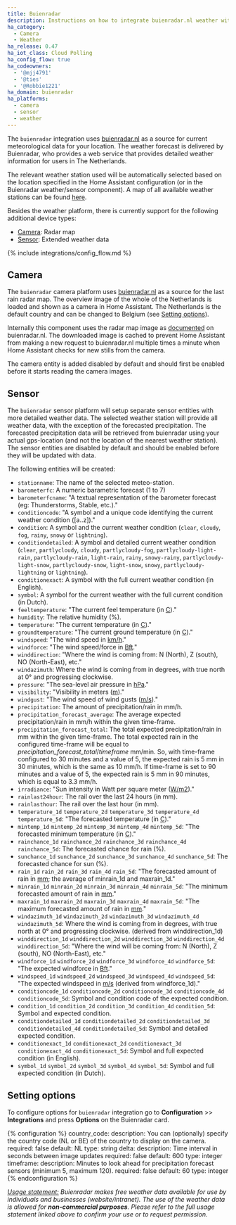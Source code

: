 ```yaml
---
title: Buienradar
description: Instructions on how to integrate buienradar.nl weather within Home Assistant.
ha_category:
  - Camera
  - Weather
ha_release: 0.47
ha_iot_class: Cloud Polling
ha_config_flow: true
ha_codeowners:
  - '@mjj4791'
  - '@ties'
  - '@Robbie1221'
ha_domain: buienradar
ha_platforms:
  - camera
  - sensor
  - weather
---
```


The `buienradar` integration uses [buienradar.nl](https://buienradar.nl/) as a source for current meteorological data for your location. The weather forecast is delivered by Buienradar, who provides a web service that provides detailed weather information for users in The Netherlands.

The relevant weather station used will be automatically selected based on the location specified in the Home Assistant configuration (or in the Buienradar weather/sensor component).  A map of all available weather stations can be found [here](https://www.google.com/maps/d/embed?mid=1NivHkTGQUOs0dwQTnTMZi8Uatj0).

Besides the weather platform, there is currently support for the following additional device types:

- [Camera](#camera): Radar map
- [Sensor](#sensor): Extended weather data

{% include integrations/config_flow.md %}

## Camera

The `buienradar` camera platform uses [buienradar.nl](https://buienradar.nl/) as a source for the last rain radar map. The overview image of the whole of the Netherlands is loaded and shown as a camera in Home Assistant. The Netherlands is the default country and can be changed to Belgium (see [Setting options](#setting-options)).

Internally this component uses the radar map image as [documented](https://www.buienradar.nl/overbuienradar/gratis-weerdata) on buienradar.nl.
The downloaded image is cached to prevent Home Assistant from making a new request to buienradar.nl multiple times a minute when Home Assistant checks for new stills from the camera.

The camera entity is added disabled by default and should first be enabled before it starts reading the camera images.

## Sensor

The `buienradar` sensor platform will setup separate sensor entities with more detailed weather data. The selected weather station will provide all weather data, with the exception of the forecasted precipitation. The forecasted precipitation data will be retrieved from buienradar using your actual gps-location (and not the location of the nearest weather station). The sensor entities are disabled by default and should be enabled before they will be updated with data.

The following entities will be created:

- `stationname`: The name of the selected meteo-station.
- `barometerfc`: A numeric barametric forecast (1 to 7)
- `barometerfcname`: "A textual representation of the barometer forecast (eg: Thunderstorms, Stable, etc.)."
- `conditioncode`: "A symbol and a unique code identifying the current weather condition ([a..z])."
- `condition`: A symbol and the current weather condition (`clear`, `cloudy`, `fog`, `rainy`, `snowy` or `lightning`).
- `conditiondetailed`: A symbol and detailed current weather condition (`clear`, `partlycloudy`, `cloudy`, `partlycloudy-fog`, `partlycloudy-light-rain`, `partlycloudy-rain`, `light-rain`, `rainy`, `snowy-rainy`, `partlycloudy-light-snow`, `partlycloudy-snow`, `light-snow`, `snowy`, `partlycloudy-lightning` or `lightning`).
- `conditionexact`: A symbol with the full current weather condition (in English).
- `symbol`: A symbol for the current weather with the full current condition (in Dutch).
- `feeltemperature`: "The current feel temperature (in [C](https://en.wikipedia.org/wiki/Celsius))."
- `humidity`: The relative humidity (%).
- `temperature`: "The current temperature (in [C](https://en.wikipedia.org/wiki/Celsius))."
- `groundtemperature`: "The current ground temperature (in [C](https://en.wikipedia.org/wiki/Celsius))."
- `windspeed`: "The wind speed in [km/h](https://en.wikipedia.org/wiki/Kilometres_per_hour)."
- `windforce`: "The wind speed/force in [Bft](https://en.wikipedia.org/wiki/Beaufort_scale)."
- `winddirection`: "Where the wind is coming from: N (North), Z (south), NO (North-East), etc."
- `windazimuth`: Where the wind is coming from in degrees, with true north at 0° and progressing clockwise.
- `pressure`: "The sea-level air pressure in [hPa](https://en.wikipedia.org/wiki/Hectopascal)."
- `visibility`: "Visibility in meters ([m](https://en.wikipedia.org/wiki/Metre))."
- `windgust`: "The wind speed of wind gusts ([m/s](https://en.wikipedia.org/wiki/M/s))."
- `precipitation`: The amount of precipitation/rain in mm/h.
- `precipitation_forecast_average`: The average expected precipitation/rain in mm/h within the given time-frame.
- `precipitation_forecast_total`: The total expected precipitation/rain in mm within the given time-frame. The total expected rain in the configured time-frame will be equal to _precipitation_forecast_total_/_timeframe_ mm/min. So, with time-frame configured to 30 minutes and a value of 5, the expected rain is 5 mm in 30 minutes, which is the same as 10 mm/h. If time-frame is set to 90 minutes and a value of 5, the expected rain is 5 mm in 90 minutes, which is equal to 3.3 mm/h.
- `irradiance`: "Sun intensity in Watt per square meter ([W/m2](https://en.wikipedia.org/wiki/W/m2))."
- `rainlast24hour`: The rail over the last 24 hours (in mm).
- `rainlasthour`: The rail over the last hour (in mm). 
- `temperature_1d` `temperature_2d` `temperature_3d` `temperature_4d` `temperature_5d`: "The forecasted temperature (in [C](https://en.wikipedia.org/wiki/Celsius))."
- `mintemp_1d` `mintemp_2d` `mintemp_3d` `mintemp_4d` `mintemp_5d`: "The forecasted minimum temperature (in [C](https://en.wikipedia.org/wiki/Celsius))."
- `rainchance_1d` `rainchance_2d` `rainchance_3d` `rainchance_4d` `rainchance_5d`: The forecasted chance for rain (%).
- `sunchance_1d` `sunchance_2d` `sunchance_3d` `sunchance_4d` `sunchance_5d`: The forecasted chance for sun (%).
- `rain_1d` `rain_2d` `rain_3d` `rain_4d` `rain_5d`: "The forecasted amount of rain in [mm](https://en.wikipedia.org/wiki/Millimetre); the average of minrain_1d and maxrain_1d."
- `minrain_1d` `minrain_2d` `minrain_3d` `minrain_4d` `minrain_5d`: "The minimum forecasted amount of rain in [mm](https://en.wikipedia.org/wiki/Millimetre)."
- `maxrain_1d` `maxrain_2d` `maxrain_3d` `maxrain_4d` `maxrain_5d`: "The maximum forecasted amount of rain in [mm](https://en.wikipedia.org/wiki/Millimetre)."
- `windazimuth_1d` `windazimuth_2d` `windazimuth_3d` `windazimuth_4d` `windazimuth_5d`: Where the wind is coming from in degrees, with true north at 0° and progressing clockwise. (derived from winddirection_1d)
- `winddirection_1d` `winddirection_2d` `winddirection_3d` `winddirection_4d` `winddirection_5d`: "Where the wind will be coming from: N (North), Z (south), NO (North-East), etc."
- `windforce_1d` `windforce_2d` `windforce_3d` `windforce_4d` `windforce_5d`: "The expected windforce in [Bft](https://en.wikipedia.org/wiki/Beaufort_scale)."
- `windspeed_1d` `windspeed_2d` `windspeed_3d` `windspeed_4d` `windspeed_5d`: "The expected windspeed in [m/s](https://en.wikipedia.org/wiki/M/s) (derived from windforce_1d)."
- `conditioncode_1d` `conditioncode_2d` `conditioncode_3d` `conditioncode_4d` `conditioncode_5d`: Symbol and condition code of the expected condition.
- `condition_1d` `condition_2d` `condition_3d` `condition_4d` `condition_5d`: Symbol and expected condition.
- `conditiondetailed_1d` `conditiondetailed_2d` `conditiondetailed_3d` `conditiondetailed_4d` `conditiondetailed_5d`: Symbol and detailed expected condition.
- `conditionexact_1d` `conditionexact_2d` `conditionexact_3d` `conditionexact_4d` `conditionexact_5d`: Symbol and full expected condition (in English).
- `symbol_1d` `symbol_2d` `symbol_3d` `symbol_4d` `symbol_5d`: Symbol and full expected condition (in Dutch).

## Setting options

To configure options for `buienradar` integration go to **Configuration** >> **Integrations** and press **Options** on the Buienradar card.

{% configuration %}
country_code:
  description: You can (optionally) specify the country code (NL or BE) of the
    country to display on the camera.
  required: false
  default: NL
  type: string
delta:
  description: Time interval in seconds between image updates
  required: false
  default: 600
  type: integer
timeframe:
  description: Minutes to look ahead for precipitation forecast sensors (minimum 5, maximum 120).
  required: false
  default: 60
  type: integer
{% endconfiguration %}

_[Usage statement:](https://www.buienradar.nl/overbuienradar/gratis-weerdata)
Buienradar makes free weather data available for use by individuals and businesses (website/intranet). The use of the weather data is allowed for **non-commercial purposes**. Please refer to the full usage statement linked above to confirm your use or to request permission._
